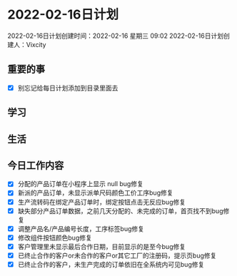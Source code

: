 # 2022-02-16日计划

2022-02-16日计划创建时间：2022-02-16 星期三  09:02
2022-02-16日计划创建人：Vixcity

## 重要的事
- [x] 别忘记给每日计划添加到目录里面去

## 学习

## 生活

## 今日工作内容
- [x] 分配的产品订单在小程序上显示 null bug修复
- [x] 新派的产品订单，未显示派单尺码颜色工价工序bug修复
- [x] 生产流转码在绑定产品订单时，绑定按钮点击无反应bug修复
- [x] 缺失部分产品订单数据，之前几天分配的、未完成的订单，首页找不到bug修复
- [x] 调整产品名/产品编号长度，工序标签bug修复
- [x] 修改组件按钮颜色bug修复
- [x] 客户管理里未显示最后合作日期，目前显示的是至今bug修复
- [x] 已终止合作的客户or未合作的客户or其它工厂的注册码，提示页bug修复
- [x] 已终止合作的客户，未生产完成的订单依旧在全系统内可见bug修复